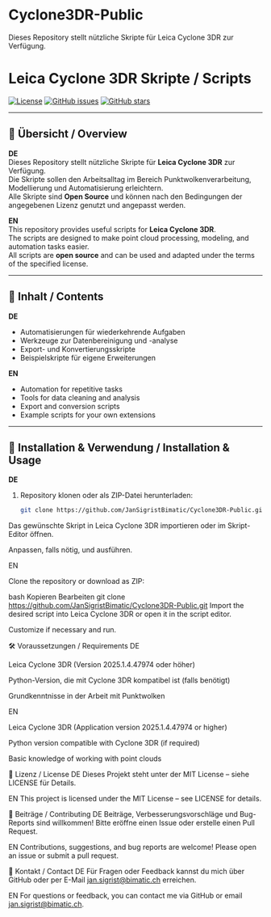 # Cyclone3DR-Public
Dieses Repository stellt nützliche Skripte für Leica Cyclone 3DR zur Verfügung.  

# Leica Cyclone 3DR Skripte / Scripts

[![License](https://img.shields.io/badge/license-MIT-blue.svg)](LICENSE)
[![GitHub issues](https://img.shields.io/github/issues/JanSigristBimatic/Cyclone3DR-Public.svg)](https://github.com/JanSigristBimatic/Cyclone3DR-Public/issues)
[![GitHub stars](https://img.shields.io/github/stars/JanSigristBimatic/Cyclone3DR-Public.svg)](https://github.com/JanSigristBimatic/Cyclone3DR-Public/stargazers)

---

## 📌 Übersicht / Overview

**DE**  
Dieses Repository stellt nützliche Skripte für **Leica Cyclone 3DR** zur Verfügung.  
Die Skripte sollen den Arbeitsalltag im Bereich Punktwolkenverarbeitung, Modellierung und Automatisierung erleichtern.  
Alle Skripte sind **Open Source** und können nach den Bedingungen der angegebenen Lizenz genutzt und angepasst werden.

**EN**  
This repository provides useful scripts for **Leica Cyclone 3DR**.  
The scripts are designed to make point cloud processing, modeling, and automation tasks easier.  
All scripts are **open source** and can be used and adapted under the terms of the specified license.

---

## 📂 Inhalt / Contents

**DE**
- Automatisierungen für wiederkehrende Aufgaben
- Werkzeuge zur Datenbereinigung und -analyse
- Export- und Konvertierungsskripte
- Beispielskripte für eigene Erweiterungen

**EN**
- Automation for repetitive tasks
- Tools for data cleaning and analysis
- Export and conversion scripts
- Example scripts for your own extensions

---

## 🚀 Installation & Verwendung / Installation & Usage

**DE**
1. Repository klonen oder als ZIP-Datei herunterladen:
   ```bash
   git clone https://github.com/JanSigristBimatic/Cyclone3DR-Public.git
Das gewünschte Skript in Leica Cyclone 3DR importieren oder im Skript-Editor öffnen.

Anpassen, falls nötig, und ausführen.

EN

Clone the repository or download as ZIP:

bash
Kopieren
Bearbeiten
git clone https://github.com/JanSigristBimatic/Cyclone3DR-Public.git
Import the desired script into Leica Cyclone 3DR or open it in the script editor.

Customize if necessary and run.

🛠 Voraussetzungen / Requirements
DE

Leica Cyclone 3DR (Version 2025.1.4.47974 oder höher)

Python-Version, die mit Cyclone 3DR kompatibel ist (falls benötigt)

Grundkenntnisse in der Arbeit mit Punktwolken

EN

Leica Cyclone 3DR (Application version	2025.1.4.47974 or higher)

Python version compatible with Cyclone 3DR (if required)

Basic knowledge of working with point clouds

📄 Lizenz / License
DE
Dieses Projekt steht unter der MIT License – siehe LICENSE für Details.

EN
This project is licensed under the MIT License – see LICENSE for details.

🤝 Beiträge / Contributing
DE
Beiträge, Verbesserungsvorschläge und Bug-Reports sind willkommen!
Bitte eröffne einen Issue oder erstelle einen Pull Request.

EN
Contributions, suggestions, and bug reports are welcome!
Please open an issue or submit a pull request.

📧 Kontakt / Contact
DE
Für Fragen oder Feedback kannst du mich über GitHub oder per E-Mail jan.sigrist@bimatic.ch erreichen.

EN
For questions or feedback, you can contact me via GitHub or email jan.sigrist@bimatic.ch.
